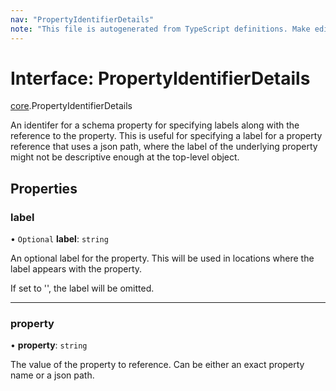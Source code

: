 ```yaml
---
nav: "PropertyIdentifierDetails"
note: "This file is autogenerated from TypeScript definitions. Make edits to the comments in the TypeScript file and then run `make docs` to regenerate this file."
---
```

# Interface: PropertyIdentifierDetails

[core](../modules/core.md).PropertyIdentifierDetails

An identifer for a schema property for specifying labels along with the reference to the property.
This is useful for specifying a label for a property reference that uses a json path, where the
label of the underlying property might not be descriptive enough at the top-level object.

## Properties

### label

• `Optional` **label**: `string`

An optional label for the property. This will be used in locations where the label appears with the property.

If set to '', the label will be omitted.

___

### property

• **property**: `string`

The value of the property to reference. Can be either an exact property name or a json path.
